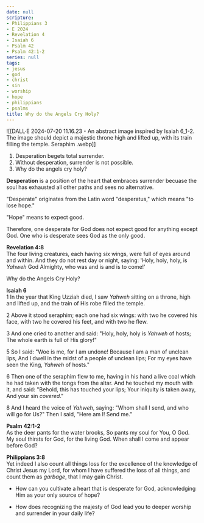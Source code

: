 ```yaml
---
date: null
scripture:
- Philippians 3
- E 2024
- Revelation 4
- Isaiah 6
- Psalm 42
- Psalm 42:1-2
series: null
tags:
- jesus
- god
- christ
- sin
- worship
- hope
- philippians
- psalms
title: Why do the Angels Cry Holy?
---
```



![[DALL·E 2024-07-20 11.16.23 - An abstract image inspired by Isaiah 6_1-2. The image should depict a majestic throne high and lifted up, with its train filling the temple. Seraphim .webp]]
1. Desperation begets total surrender.
2. Without desperation, surrender is not possible.
3. Why do the angels cry holy?

**Desperation** is a position of the heart that embraces surrender becuase the soul has exhausted all other paths and sees no alternative.

"Desperate" originates from the Latin word "desperatus," which means "to lose hope."

"Hope" means to expect good.

Therefore, one desperate for God does not expect good for anything except God. One who is desperate sees God as the only good.

**Revelation 4:8**  
The four living creatures, each having six wings, were full of eyes around and within. And they do not rest day or night, saying: 'Holy, holy, holy, is *Yahweh* God Almighty, who was and is and is to come!'

Why do the Angels Cry Holy? 

**Isaiah 6**  
1 In the year that King Uzziah died, I saw *Yahweh* sitting on a throne, high and lifted up, and the train of His robe filled the temple. 

2 Above it stood seraphim; each one had six wings: with two he covered his face, with two he covered his feet, and with two he flew. 

3 And one cried to another and said: "Holy, holy, holy is *Yahweh* of hosts; The whole earth is full of His glory!"

5 So I said: "Woe is me, for I am undone! Because I am a man of unclean lips, And I dwell in the midst of a people of unclean lips; For my eyes have seen the King, *Yahweh* of hosts."

6 Then one of the seraphim flew to me, having in his hand a live coal which he had taken with the tongs from the altar. And he touched my mouth with it, and said: "Behold, this has touched your lips; Your iniquity is taken away, And your sin *covered*."

8 And I heard the voice of *Yahweh*, saying: "Whom shall I send, and who will go for Us?" Then I said, "Here am I! Send me."

**Psalm 42:1-2**  
As the deer pants for the water brooks, So pants my soul for You, O God. My soul thirsts for God, for the living God. When shall I come and appear before God?
    
**Philippians 3:8**  
Yet indeed I also count all things loss for the excellence of the knowledge of Christ Jesus my Lord, for whom I have suffered the loss of all things, and count them as *garbage*, that I may gain Christ.


- How can you cultivate a heart that is desperate for God, acknowledging Him as your only source of hope?

- How does recognizing the majesty of God lead you to deeper worship and surrender in your daily life?
